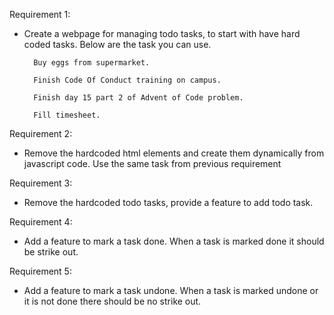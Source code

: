 Requirement 1:
- Create a webpage for managing todo tasks, to start with have hard coded tasks. Below are the task you can use.

        Buy eggs from supermarket.
 
        Finish Code Of Conduct training on campus.
 
        Finish day 15 part 2 of Advent of Code problem.

        Fill timesheet.

Requirement 2:

  - Remove the hardcoded html elements and create them dynamically from javascript code. Use the same task from previous requirement
  
  Requirement 3:
  - Remove the hardcoded todo tasks, provide a feature to add todo task. 
  
  Requirement 4:
  - Add a feature to mark a task done. When a task is marked done it should be strike out.
  
  Requirement 5:
  
  - Add a feature to mark a task undone. When a task is marked undone or it is not done there should be no strike out.